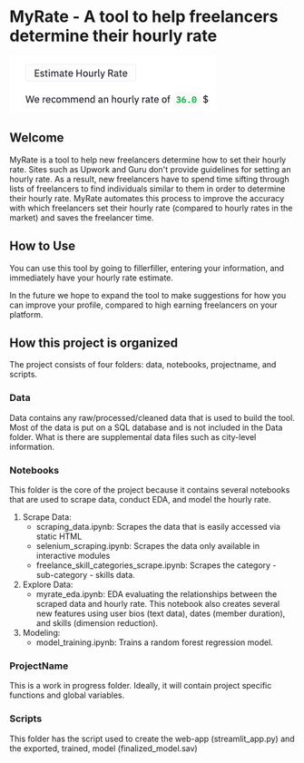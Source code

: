 # MyRate -  A tool to help freelancers determine their hourly rate

![alt text](https://github.com/lmgibson/MyRate/blob/master/readme/product_photo.png?raw=true)

## Welcome

MyRate is a tool to help new freelancers determine how to set their hourly rate. Sites such as Upwork
and Guru don't provide guidelines for setting an hourly rate. As a result, new freelancers have to
spend time sifting through lists of freelancers to find individuals similar to them in order to determine
their hourly rate. MyRate automates this process to improve the accuracy with which freelancers set their
hourly rate (compared to hourly rates in the market) and saves the freelancer time.

## How to Use

You can use this tool by going to fillerfiller, entering your information, and immediately have your
hourly rate estimate.

In the future we hope to expand the tool to make suggestions for how you can improve your profile, compared
to high earning freelancers on your platform.

## How this project is organized

The project consists of four folders: data, notebooks, projectname, and scripts.

### Data

Data contains any raw/processed/cleaned data that is used to build the tool. Most of the data
is put on a SQL database and is not included in the Data folder. What is there are supplemental data files
such as city-level information.

### Notebooks

This folder is the core of the project because it contains several notebooks that are used to scrape data,
conduct EDA, and model the hourly rate.

1. Scrape Data:
    - scraping_data.ipynb: Scrapes the data that is easily accessed via static HTML
    - selenium_scraping.ipynb: Scrapes the data only available in interactive modules
    - freelance_skill_categories_scrape.ipynb: Scrapes the category - sub-category - skills data.
2. Explore Data:
    - myrate_eda.ipynb: EDA evaluating the relationships between the scraped data and hourly rate. This notebook
    also creates several new features using user bios (text data), dates (member duration), and skills (dimension reduction).
3. Modeling:
    - model_training.ipynb: Trains a random forest regression model.

### ProjectName

This is a work in progress folder. Ideally, it will contain project specific functions and global variables.

### Scripts

This folder has the script used to create the web-app (streamlit_app.py) and the exported, trained, model (finalized_model.sav)
